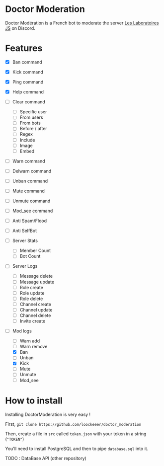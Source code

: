 # Doctor Moderation

Doctor Modération is a French bot to moderate the server [Les Laboratoires JS](https://discord.gg/3vC2XWK) on Discord.

# Features

- [x] Ban command
- [x] Kick command
- [x] Ping command
- [x] Help command
- [ ] Clear command
    - [ ] Specific user
    - [ ] From users
    - [ ] From bots
    - [ ] Before / after
    - [ ] Regex
    - [ ] Include
    - [ ] Image
    - [ ] Embed
    
- [ ] Warn command
- [ ] Delwarn command
- [ ] Unban command
- [ ] Mute command
- [ ] Unmute command
- [ ] Mod_see command

- [ ] Anti Spam/Flood
- [ ] Anti SelfBot
- [ ] Server Stats
    - [ ] Member Count
    - [ ] Bot Count

- [ ] Server Logs
    - [ ] Message delete
    - [ ] Message update
    - [ ] Role create
    - [ ] Role update
    - [ ] Role delete
    - [ ] Channel create
    - [ ] Channel update
    - [ ] Channel delete
    - [ ] Invite create

- [ ] Mod logs
    - [ ] Warn add
    - [ ] Warn remove
    - [x] Ban
    - [ ] Unban
    - [x] Kick
    - [ ] Mute
    - [ ] Unmute
    - [ ] Mod_see
    
# How to install

Installing DoctorModeration is very easy !

First, `git clone https://github.com/loockeeer/doctor_moderation`


Then, create a file in `src` called `token.json` with your token in a string (`"TOKEN"`)

You'll need to install PostgreSQL and then to pipe `database.sql` into it.

TODO : DataBase API (other repository)
